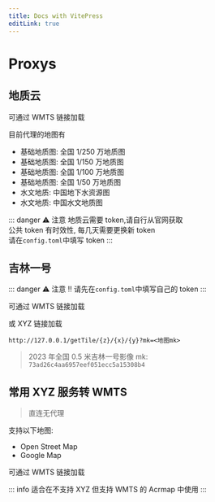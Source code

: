 ```yaml
---
title: Docs with VitePress
editLink: true
---
```


<script setup>
import GetAddress from "./GetAddress.vue"

</script>

# Proxys

## 地质云

可通过 WMTS 链接加载

<GetAddress path="/WMTS/geocloud"/>

目前代理的地图有

- 基础地质图: 全国 1/250 万地质图
- 基础地质图: 全国 1/150 万地质图
- 基础地质图: 全国 1/100 万地质图
- 基础地质图: 全国 1/50 万地质图
- 水文地质: 中国地下水资源图
- 水文地质: 中国水文地质图

::: danger ⚠️ 注意
地质云需要 token,请自行从官网获取  
公共 token 有时效性, 每几天需要更换新 token  
请在`config.toml`中填写 token
:::

## 吉林一号

::: danger ⚠️ 注意
‼️ 请先在`config.toml`中填写自己的 token
:::

可通过 WMTS 链接加载

<GetAddress path="/WMTS/jl1"/>

或 XYZ 链接加载

```text
http://127.0.0.1/getTile/{z}/{x}/{y}?mk=<地图mk>
```

> 2023 年全国 0.5 米吉林一号影像 mk: `73ad26c4aa6957eef051ecc5a15308b4`

## 常用 XYZ 服务转 WMTS

> 直连无代理

支持以下地图:

- Open Street Map
- Google Map

可通过 WMTS 链接加载
<GetAddress path="/WMTS/XYZ"/>

::: info
适合在不支持 XYZ 但支持 WMTS 的 Acrmap 中使用
:::
